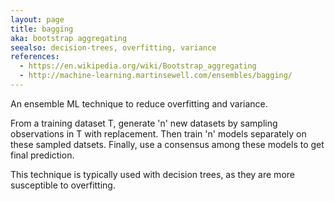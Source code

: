 ```yaml
---
layout: page
title: bagging
aka: bootstrap aggregating
seealso: decision-trees, overfitting, variance
references:
  - https://en.wikipedia.org/wiki/Bootstrap_aggregating
  - http://machine-learning.martinsewell.com/ensembles/bagging/
---
```

An ensemble ML technique to reduce overfitting and variance.

From a training dataset T, generate 'n' new datasets by sampling observations in
T with replacement. Then train 'n' models separately on these sampled datsets.
Finally, use a consensus among these models to get final prediction.

This technique is typically used with decision trees, as they are more
susceptible to overfitting.
